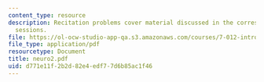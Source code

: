 ```yaml
---
content_type: resource
description: Recitation problems cover material discussed in the corresponding lecture
  sessions.
file: https://ol-ocw-studio-app-qa.s3.amazonaws.com/courses/7-012-introduction-to-biology-fall-2004/d771e11f2b2d82e4edf77d6b85ac1f46_neuro2.pdf
file_type: application/pdf
resourcetype: Document
title: neuro2.pdf
uid: d771e11f-2b2d-82e4-edf7-7d6b85ac1f46
---
```


